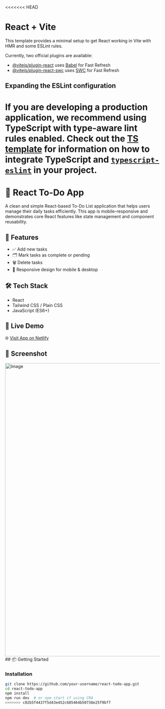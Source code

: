 <<<<<<< HEAD
# React + Vite

This template provides a minimal setup to get React working in Vite with HMR and some ESLint rules.

Currently, two official plugins are available:

- [@vitejs/plugin-react](https://github.com/vitejs/vite-plugin-react/blob/main/packages/plugin-react) uses [Babel](https://babeljs.io/) for Fast Refresh
- [@vitejs/plugin-react-swc](https://github.com/vitejs/vite-plugin-react/blob/main/packages/plugin-react-swc) uses [SWC](https://swc.rs/) for Fast Refresh

## Expanding the ESLint configuration

If you are developing a production application, we recommend using TypeScript with type-aware lint rules enabled. Check out the [TS template](https://github.com/vitejs/vite/tree/main/packages/create-vite/template-react-ts) for information on how to integrate TypeScript and [`typescript-eslint`](https://typescript-eslint.io) in your project.
=======
# 📝 React To-Do App

A clean and simple React-based To-Do List application that helps users manage their daily tasks efficiently. This app is mobile-responsive and demonstrates core React features like state management and component reusability.

## 🔧 Features

- ✅ Add new tasks
- 🗂️ Mark tasks as complete or pending
- 🗑️ Delete tasks
- 📱 Responsive design for mobile & desktop


## 🛠️ Tech Stack

- React
- Tailwind CSS / Plain CSS
- JavaScript (ES6+)

## 🚀 Live Demo

🌐 [Visit App on Netlify](https://idyllic-pixie-36a37c.netlify.app/)

## 📸 Screenshot

<img width="1915" height="951" alt="Image" src="https://github.com/user-attachments/assets/e1286349-ef65-409b-8ac5-c78d59438ef4" />
## 📦 Getting Started

### Installation

```bash
git clone https://github.com/your-username/react-todo-app.git
cd react-todo-app
npm install
npm run dev  # or npm start if using CRA
>>>>>>> c02b5f4437f5d43e452c685464b50738e25f9bf7
